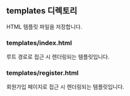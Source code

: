 ## templates 디렉토리

HTML 템플릿 파일을 저장합니다.

### templates/index.html

루트 경로로 접근 시 렌더링되는 템플릿입니다.

### templates/register.html

회원가입 페이지로 접근 시 렌더링되는 템플릿입니다.